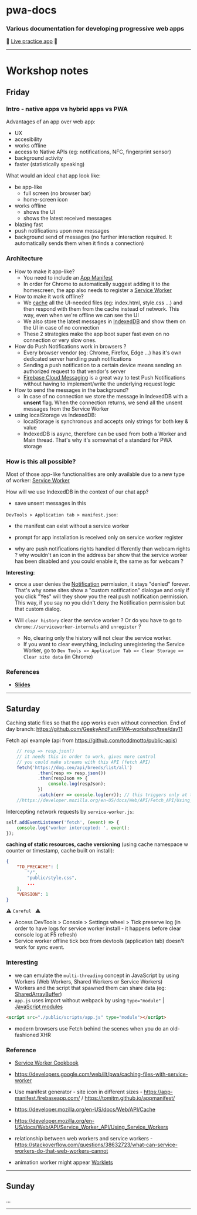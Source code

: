 # pwa-docs
### Various documentation for developing progressive web apps

🚀 [Live practice app](https://geekyandfun.github.io/PWA-workshop/) 🚀

------------------------

# Workshop notes

## Friday

### Intro - native apps vs hybrid apps vs PWA

Advantages of an app over web app:
+ UX
+ accesibility
+ works offline
+ access to Native APIs (eg: notifications, NFC, fingerprint sensor)
+ background activity
+ faster (statistically speaking)

What would an ideal chat app look like:
+ be app-like 
  + full screen (no browser bar)
  + home-screen icon 
+ works offline
  + shows the UI 
  + shows the latest received messages 
+ blazing fast
+ push notifications upon new messages
+ background send of messages (no further interaction required. It automatically sends them when it finds a connection)

### Architecture
+ How to make it app-like?
  + You need to include an [App Manifest](https://developer.mozilla.org/en-US/docs/Web/Manifest)
  + In order for Chrome to automatically suggest adding it to the homescreen, the app also needs to register a [Service Worker](https://developer.mozilla.org/en-US/docs/Web/API/Service_Worker_API)
+ How to make it work offline?
  + We [cache](https://developer.mozilla.org/en-US/docs/Web/API/Cache) all the UI-needed files (eg: index.html, style.css ...) and then respond with them from the cache instead of network. This way, even when we're offline we can see the UI
  + We also store the latest messages in [IndexedDB](https://developer.mozilla.org/en-US/docs/Web/API/IndexedDB_API) and show them on the UI in case of no connection
  + These 2 strategies make the app boot super fast even on no connection or very slow ones.
+ How do Push Notifications work in browsers ?
  + Every browser vendor (eg: Chrome, Firefox, Edge ...) has it's own dedicated server handling push notifications
  + Sending a push notification to a certain device means sending an authorized request to that vendor's server
  + [Firebase Cloud Messaging](https://firebase.google.com/docs/cloud-messaging/) is a great way to test Push Notifications without having to implement/write the underlying request logic
+ How to send the messages in the background?
  + In case of no connection we store the message in IndexedDB with a **unsent** flag. When the connection returns, we send all the unsent messages from the Service Worker
+ using localStorage vs IndexedDB:
  + localStorage is synchronous and accepts only strings for both key & value
  + IndexedDB is async, therefore can be used from both a Worker and Main thread. That's why it's somewhat of a standard for PWA storage

### How is this all possible?
Most of those app-like functionalities are only available due to a new type of worker: [Service Worker](https://developer.mozilla.org/en-US/docs/Web/API/Service_Worker_API)


How will we use IndexedDB in the context of our chat app?
+ save unsent messages in this

`DevTools > Application tab > manifest.json`:
+ the manifest can exist without a service worker
+ prompt for app installation is received only on service worker register

+ why are push notifications rights handled differently than webcam rights ? why wouldn't an icon in the address bar show that the service worker has been disabled and you could enable it, the same as for webcam ?

**Interesting**: 
+ once a user denies the [Notification](https://developer.mozilla.org/en-US/docs/Web/API/notification) permission, it stays "denied" forever. That's why some sites show a "custom notification" dialogue and only if you click "Yes" will they show you the real push notification permission. This way, if you say no you didn't deny the Notification permission but that custom dialog.

+ Will `clear history` clear the service worker ? Or do you have to go to `chrome://serviceworker-internals` and `unregister` ?
  + No, clearing only the history will not clear the service worker.
  + If you want to clear everything, including unregistering the Service Worker, go to `Dev Tools => Application Tab => Clear Storage => Clear site data` (in Chrome)

### References
+ [**Slides**](http://slides.com/iampava/pwa-workshop#/)

------------------------

## Saturday
Caching static files so that the app works even without connection. End of day branch: https://github.com/GeekyAndFun/PWA-workshop/tree/day11


Fetch api example (api from https://github.com/toddmotto/public-apis)
```javascript
    // resp => resp.json()
    // it needs this in order to work, gives more control
    // you could make streams with this API (fetch API)
    fetch('https://dog.ceo/api/breeds/list/all')
            .then(resp => resp.json())
            .then(respJson => {
                console.log(respJson);
            })
            .catch(err => console.log(err)); // this triggers only at timeout, CORS, not on server-related errors (eg: http errors)
    //https://developer.mozilla.org/en-US/docs/Web/API/Fetch_API/Using_Fetch
```

Intercepting network requests by `service-worker.js`:
```javascript
self.addEventListener('fetch', (event) => {
    console.log('worker intercepted: ', event);
});
```

**caching of static resources, cache versioning** (using cache namespace w counter or timestamp, cache built on install):
```json
{
    "TO_PRECACHE": [
        "/",
        "public/style.css",
        ...
    ],
    "VERSION": 1
}
```

⚠ `Careful ` ⚠ 
+ Access DevTools > Console > Settings wheel > Tick preserve log (in order to have logs for service worker install - it happens before clear console log at F5 refresh)
+ Service worker offline tick box from devtools (application tab) doesn't work for sync event.

### Interesting
+ we can emulate the `multi-threading` concept in JavaScript by using Workers (Web Workers, Shared Workers or Service Workers)
+ Workers and the script that spawned them can share data (eg: [SharedArrayBuffer](https://developer.mozilla.org/en-US/docs/Web/JavaScript/Reference/Global_Objects/SharedArrayBuffer)) 
+ `app.js` uses import without webpack by using `type="module"` | [JavaScript modules](https://jakearchibald.com/2017/es-modules-in-browsers/)
```html
<script src="./public/scripts/app.js" type="module"></script>
```
+ modern browsers use Fetch behind the scenes when you do an old-fashioned XHR

### Reference
+ [Service Worker Cookbook](https://serviceworke.rs/)
+ https://developers.google.com/web/ilt/pwa/caching-files-with-service-worker
+ Use manifest generator - site icon in different sizes - https://app-manifest.firebaseapp.com/ / https://tomitm.github.io/appmanifest/

+ https://developer.mozilla.org/en-US/docs/Web/API/Cache
+ https://developer.mozilla.org/en-US/docs/Web/API/Service_Worker_API/Using_Service_Workers


+ relationship between web workers and service workers - https://stackoverflow.com/questions/38632723/what-can-service-workers-do-that-web-workers-cannot
+ animation worker might appear [Worklets](https://developer.mozilla.org/en-US/docs/Web/API/Worklet)

------------------------

## Sunday

...

------------------------
